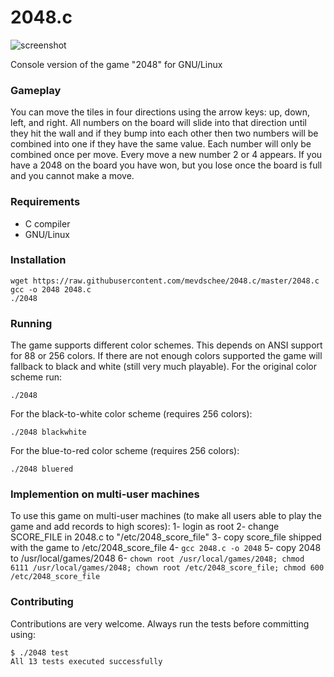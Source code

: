 2048.c
======

![screenshot](http://www.leaseweblabs.com/wp-content/uploads/2014/03/20481.png)

Console version of the game "2048" for GNU/Linux

### Gameplay

You can move the tiles in four directions using the arrow keys: up, down, left, and right. All numbers on the board will slide into that direction until they hit the wall and if they bump into each other then two numbers will be combined into one if they have the same value. Each number will only be combined once per move. Every move a new number 2 or 4 appears. If you have a 2048 on the board you have won, but you lose once the board is full and you cannot make a move. 

### Requirements

- C compiler
- GNU/Linux

### Installation

```
wget https://raw.githubusercontent.com/mevdschee/2048.c/master/2048.c
gcc -o 2048 2048.c
./2048
```

### Running

The game supports different color schemes. This depends on ANSI support for 88 or 256 colors. If there are not enough colors supported the game will fallback to black and white (still very much playable). For the original color scheme run:

```
./2048
```
For the black-to-white color scheme (requires 256 colors):

```
./2048 blackwhite
```

For the blue-to-red color scheme (requires 256 colors):

```
./2048 bluered
```

### Implemention on multi-user machines

To use this game on multi-user machines (to make all users able to play the game and add records to high scores):
1- login as root
2- change SCORE\_FILE in 2048.c to "/etc/2048\_score\_file"
3- copy score\_file shipped with the game to /etc/2048\_score\_file 
4- `gcc 2048.c -o 2048`
5- copy 2048 to /usr/local/games/2048
6- `chown root /usr/local/games/2048; chmod 6111 /usr/local/games/2048; chown root /etc/2048_score_file; chmod 600 /etc/2048_score_file`

### Contributing

Contributions are very welcome. Always run the tests before committing using:

```
$ ./2048 test
All 13 tests executed successfully
```
